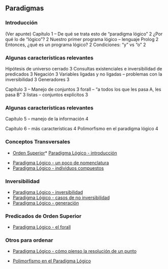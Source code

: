 Paradigmas
----------

### Introducción

(Ver apunte) Capítulo 1 – De qué se trata esto de “paradigma lógico” 2 ¿Por qué lo de “lógico”? 2 Nuestro primer programa lógico – lenguaje Prolog 2 Entonces, ¿qué es un programa lógico? 2 Condiciones: “y” vs “o” 2

### Algunas características relevantes

Hipótesis de universo cerrado 3 Consultas existenciales e inversibilidad de predicados 3 Negación 3 Variables ligadas y no ligadas – problemas con la inversibilidad 3 Generadores 3

Capítulo 3 – Manejo de conjuntos 3 forall – “a todos los que les pasa A, les pasa B” 3 listas – conjuntos explícitos 3

### Algunas características relevantes

Capítulo 5 – manejo de la información 4

Capítulo 6 – más características 4 Polimorfismo en el paradigma lógico 4

### Conceptos Transversales

-   [Orden Superior](orden-superior.html)\* [Paradigma Lógico - introducción](paradigma-logico---introduccion.html)

<!-- -->

-   [Paradigma Lógico - un poco de nomenclatura](paradigma-logico---un-poco-de-nomenclatura.html)
-   [Paradigma Lógico - individuos compuestos](paradigma-logico---individuos-compuestos.html)

### Inversibilidad

-   [Paradigma Lógico - inversibilidad](paradigma-logico---inversibilidad.html)
-   [Paradigma Lógico - casos de no inversibilidad](paradigma-logico---casos-de-no-inversibilidad.html)
-   [Paradigma Lógico - generación](paradigma-logico---generacion.html)

### Predicados de Orden Superior

-   [Paradigma Lógico - el forall](paradigma-logico---el-forall.html)

### Otros para ordenar

-   [Paradigma Lógico - cómo pienso la resolución de un punto](paradigma-logico---como-pienso-la-resolucion-de-un-punto.html)

<!-- -->

-   [Polimorfismo en el Paradigma Lógico](polimorfismo-en-el-paradigma-logico.html)

